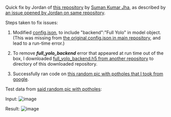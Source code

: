 Quick fix by Jordan of [this repository](https://github.com/jhasuman/potholes-detection/) by [Suman Kumar Jha](https://github.com/jhasuman), as described by [an issue opened by Jordan on same repository](https://github.com/jhasuman/potholes-detection/issues/6).

Steps taken to fix issues:

1. Modified [config.json](https://github.com/JordanMicahBennett/potholes-detection/blob/master/config.json), to include "backend":"Full Yolo" in model object. (This was missing from [the original config.json in main repository](https://github.com/jhasuman/potholes-detection/blob/master/config.json), and lead to a run-time error.)

2. To remove **_full_yolo_backend_** error that appeared at run time out of the box, I downloaded [full_yolo_backend.h5 from another repository](https://github.com/rodrigo2019/keras_yolo2/releases/tag/pre-trained-weights) to directory of this downloaded repository.

3. Successfully ran code on [this random pic with potholes that I took from google](https://d1ix0byejyn2u7.cloudfront.net/drive/images/uploads/headers/ws_cropper/1_0x0_1410x520_0x520_potholes.jpg).

Test data from [said random pic with potholes](https://d1ix0byejyn2u7.cloudfront.net/drive/images/uploads/headers/ws_cropper/1_0x0_1410x520_0x520_potholes.jpg):

Input: 
![image](https://user-images.githubusercontent.com/3666405/61832223-0eb94280-ae36-11e9-97f5-c0f52377cfaf.png)

Result:
![image](https://user-images.githubusercontent.com/3666405/61832244-2264a900-ae36-11e9-8b0a-7ef6e2fcf35e.png)

